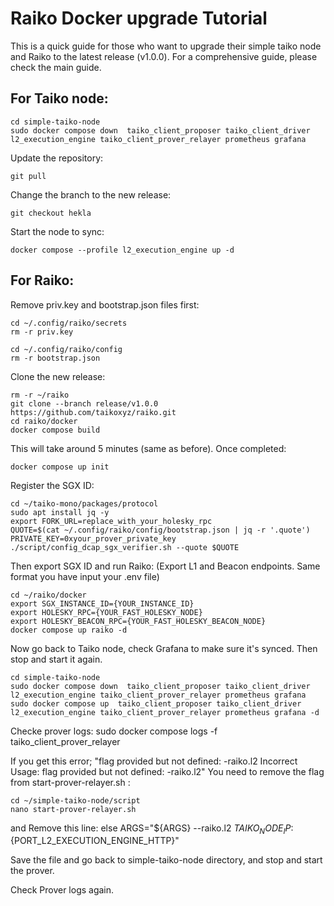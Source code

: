 # Raiko Docker upgrade Tutorial

This is a quick guide for those who want to upgrade their simple taiko node and Raiko to the latest release (v1.0.0). For a comprehensive guide, please check the main guide. 

## For Taiko node:

```
cd simple-taiko-node
sudo docker compose down  taiko_client_proposer taiko_client_driver l2_execution_engine taiko_client_prover_relayer prometheus grafana
```

Update the repository:
```
git pull
```

Change the branch to the new release:
```
git checkout hekla
```

Start the node to sync:
```
docker compose --profile l2_execution_engine up -d
```

## For Raiko:

Remove priv.key and bootstrap.json files first:
```
cd ~/.config/raiko/secrets
rm -r priv.key
```

```
cd ~/.config/raiko/config
rm -r bootstrap.json
```

Clone the new release:
```
rm -r ~/raiko
git clone --branch release/v1.0.0 https://github.com/taikoxyz/raiko.git
cd raiko/docker
docker compose build
```

This will take around 5 minutes (same as before).
Once completed:
```
docker compose up init
```

Register the SGX ID:
```
cd ~/taiko-mono/packages/protocol
sudo apt install jq -y
export FORK_URL=replace_with_your_holesky_rpc
QUOTE=$(cat ~/.config/raiko/config/bootstrap.json | jq -r '.quote')
PRIVATE_KEY=0xyour_prover_private_key ./script/config_dcap_sgx_verifier.sh --quote $QUOTE
```

Then export SGX ID and run Raiko:
(Export L1 and Beacon endpoints. Same format you have input your .env file)
```
cd ~/raiko/docker
export SGX_INSTANCE_ID={YOUR_INSTANCE_ID}
export HOLESKY_RPC={YOUR_FAST_HOLESKY_NODE}
export HOLESKY_BEACON_RPC={YOUR_FAST_HOLESKY_BEACON_NODE}
docker compose up raiko -d
```

Now go back to Taiko node, check Grafana to make sure it's synced. Then stop and start it again. 
```
cd simple-taiko-node
sudo docker compose down  taiko_client_proposer taiko_client_driver l2_execution_engine taiko_client_prover_relayer prometheus grafana
sudo docker compose up  taiko_client_proposer taiko_client_driver l2_execution_engine taiko_client_prover_relayer prometheus grafana -d

```

Checke prover logs:
sudo docker compose logs -f taiko_client_prover_relayer

If you get this error;
"flag provided but not defined: -raiko.l2
Incorrect Usage: flag provided but not defined: -raiko.l2"
You need to remove the flag from start-prover-relayer.sh :
```
cd ~/simple-taiko-node/script
nano start-prover-relayer.sh
```
and
Remove this line: 
else
        ARGS="${ARGS} --raiko.l2 ${TAIKO_NODE_IP}:${PORT_L2_EXECUTION_ENGINE_HTTP}"

Save the file and go back to simple-taiko-node directory, and stop and start the prover. 

Check Prover logs again.

